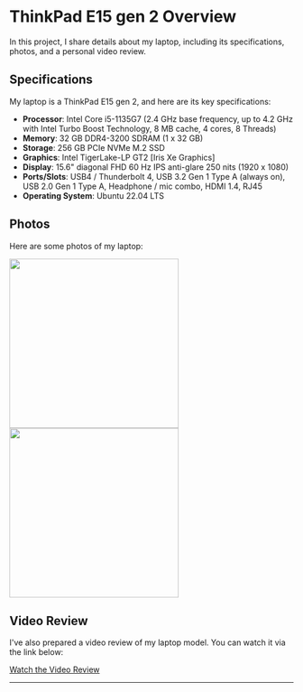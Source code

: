 # ThinkPad E15 gen 2 Overview

In this project, I share details about my laptop, including its specifications, photos, and a personal video review.

## Specifications

My laptop is a ThinkPad E15 gen 2, and here are its key specifications:

- **Processor**: Intel Core i5-1135G7 (2.4 GHz base frequency, up to 4.2 GHz with Intel Turbo Boost Technology, 8 MB cache, 4 cores, 8 Threads)
- **Memory**: 32 GB DDR4-3200 SDRAM (1 x 32 GB)
- **Storage**: 256 GB PCIe NVMe M.2 SSD
- **Graphics**: Intel TigerLake-LP GT2 [Iris Xe Graphics]
- **Display**: 15.6" diagonal FHD 60 Hz IPS anti-glare 250 nits (1920 x 1080) 
- **Ports/Slots**: USB4 / Thunderbolt 4, USB 3.2 Gen 1 Type A (always on), USB 2.0 Gen 1 Type A, Headphone / mic combo, HDMI 1.4, RJ45
- **Operating System**: Ubuntu 22.04 LTS

## Photos

Here are some photos of my laptop:

<img src="https://p1-ofp.static.pub/fes/cms/2022/03/21/lrhefqahcnl93ijhx0xbpuieau6acx709694.png"  width="300"/>
<img src="https://laptopmedia.com/wp-content/uploads/2021/02/2-8.jpg"  width="300"/>

## Video Review

I've also prepared a video review of my laptop model. You can watch it via the link below:

[Watch the Video Review](https://www.youtube.com/watch?v=cujZDaRquOA)

---